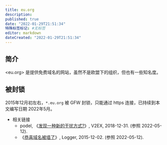 ```yaml
---
title: eu.org
description:
published: true
date: "2022-01-29T21:51:34"
特殊标签标记: #无标签
editor: markdown
dateCreated: "2022-01-29T21:51:34"
---
```


## 简介

<eu.org> 是提供免费域名的网站，虽然不是欧盟下的组织，但也有一些知名度。

## 被封锁

2015年12月初左右，`*.eu.org` 被 GFW 封锁，只能通过 https 连接，已持续到本文编写日期 2022年5月。

<!--
第一次是：2022年1月
-->

+   相关链接
    +   podel, 《[发现一种新的干扰方式?](https://web.archive.org/web/20190415090542/https://www.v2ex.com/t/522795)》, V2EX, 2018-12-31. (参照 2022-05-12).
    +   《[恭喜域名被墙了](https://web.archive.org/web/20220129152009/https://blog.sereres.eu.org/misc/恭喜域名被墙了)》, Logger, 2015-12-02. (参照 2022-05-12).
